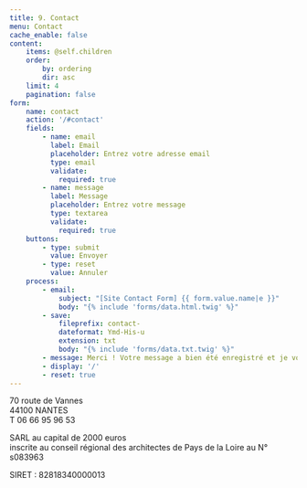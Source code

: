 ```yaml
---
title: 9. Contact
menu: Contact
cache_enable: false
content:
    items: @self.children
    order:
        by: ordering
        dir: asc
    limit: 4
    pagination: false
form:
    name: contact
    action: '/#contact'
    fields:
        - name: email
          label: Email
          placeholder: Entrez votre adresse email
          type: email
          validate:
            required: true
        - name: message
          label: Message
          placeholder: Entrez votre message
          type: textarea
          validate:
            required: true
    buttons:
        - type: submit
          value: Envoyer
        - type: reset
          value: Annuler
    process:
        - email:
            subject: "[Site Contact Form] {{ form.value.name|e }}"
            body: "{% include 'forms/data.html.twig' %}"
        - save:
            fileprefix: contact-
            dateformat: Ymd-His-u
            extension: txt
            body: "{% include 'forms/data.txt.twig' %}"
        - message: Merci ! Votre message a bien été enregistré et je vous contacterai dans les meilleurs délais.
        - display: '/'
        - reset: true
---
```


70 route de Vannes  
44100 NANTES  
T 06 66 95 96 53

SARL au capital de 2000 euros  
inscrite au conseil régional des architectes de Pays de la Loire au N° s083963

SIRET : 82818340000013